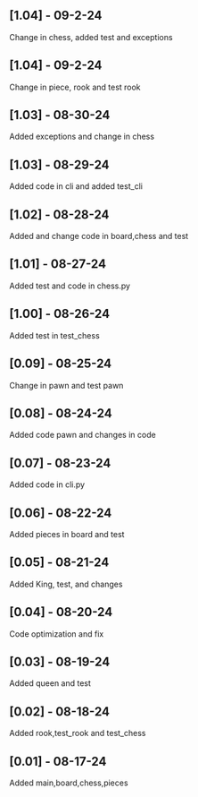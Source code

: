 ## [1.04] - 09-2-24
Change in chess, added test and exceptions

## [1.04] - 09-2-24
Change in piece, rook and test rook

## [1.03] - 08-30-24
Added exceptions and change in chess

## [1.03] - 08-29-24
Added code in cli and added test_cli

## [1.02] - 08-28-24
Added and change code in board,chess and test

## [1.01] - 08-27-24
Added test and code in chess.py

## [1.00] - 08-26-24
Added test in test_chess

## [0.09] - 08-25-24
Change in pawn and test pawn

## [0.08] - 08-24-24
Added code pawn and changes in code

## [0.07] - 08-23-24
Added code in cli.py

## [0.06] - 08-22-24
Added pieces in board and test 

## [0.05] - 08-21-24
Added King, test, and changes 

## [0.04] - 08-20-24
Code optimization and fix

## [0.03] - 08-19-24
Added queen and test

## [0.02] - 08-18-24
Added rook,test_rook and test_chess 

## [0.01] - 08-17-24
Added main,board,chess,pieces 